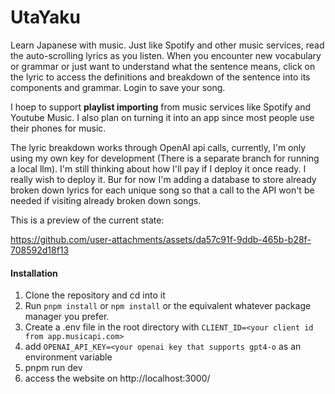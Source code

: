 # UtaYaku
Learn Japanese with music. Just like Spotify and other music services, read the auto-scrolling lyrics as you listen. When you encounter new vocabulary or grammar or just want to understand what the sentence means, click on the lyric to access the definitions and breakdown of the sentence into its components and grammar. Login to save your song.

I hoep to support **playlist importing** from music services like Spotify and Youtube Music. I also plan on turning it into an app since most people use their phones for music.

The lyric breakdown works through OpenAI api calls, currently, I'm only using my own key for development (There is a separate branch for running a local llm). I'm still thinking about how I'll pay if I deploy it once ready. I really wish to deploy it. Bur for now I'm adding a database to store already broken down lyrics for each unique song so that a call to the API won't be needed if visiting already broken down songs.

This is a preview of the current state:

https://github.com/user-attachments/assets/da57c91f-9ddb-465b-b28f-708592d18f13




#### Installation
1. Clone the repository and cd into it
2. Run `pnpm install` or `npm install` or the equivalent whatever package manager you prefer.
3. Create a .env file in the root directory with `CLIENT_ID=<your client id from app.musicapi.com>`
4. add `OPENAI_API_KEY=<your openai key that supports gpt4-o` as an environment variable
5. pnpm run dev
6. access the website on http://localhost:3000/
